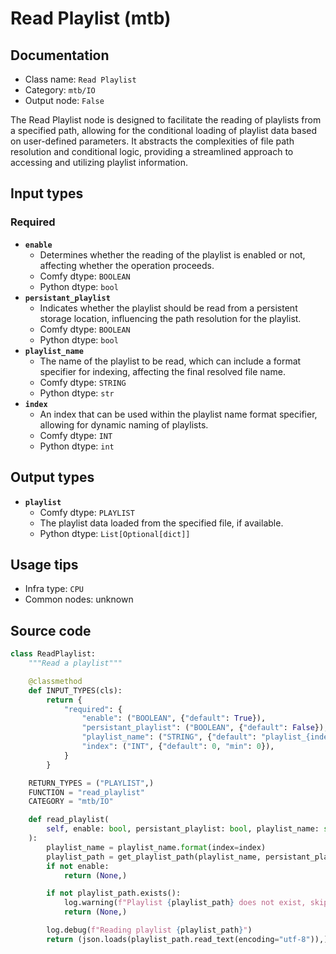 # Read Playlist (mtb)
## Documentation
- Class name: `Read Playlist`
- Category: `mtb/IO`
- Output node: `False`

The Read Playlist node is designed to facilitate the reading of playlists from a specified path, allowing for the conditional loading of playlist data based on user-defined parameters. It abstracts the complexities of file path resolution and conditional logic, providing a streamlined approach to accessing and utilizing playlist information.
## Input types
### Required
- **`enable`**
    - Determines whether the reading of the playlist is enabled or not, affecting whether the operation proceeds.
    - Comfy dtype: `BOOLEAN`
    - Python dtype: `bool`
- **`persistant_playlist`**
    - Indicates whether the playlist should be read from a persistent storage location, influencing the path resolution for the playlist.
    - Comfy dtype: `BOOLEAN`
    - Python dtype: `bool`
- **`playlist_name`**
    - The name of the playlist to be read, which can include a format specifier for indexing, affecting the final resolved file name.
    - Comfy dtype: `STRING`
    - Python dtype: `str`
- **`index`**
    - An index that can be used within the playlist name format specifier, allowing for dynamic naming of playlists.
    - Comfy dtype: `INT`
    - Python dtype: `int`
## Output types
- **`playlist`**
    - Comfy dtype: `PLAYLIST`
    - The playlist data loaded from the specified file, if available.
    - Python dtype: `List[Optional[dict]]`
## Usage tips
- Infra type: `CPU`
- Common nodes: unknown


## Source code
```python
class ReadPlaylist:
    """Read a playlist"""

    @classmethod
    def INPUT_TYPES(cls):
        return {
            "required": {
                "enable": ("BOOLEAN", {"default": True}),
                "persistant_playlist": ("BOOLEAN", {"default": False}),
                "playlist_name": ("STRING", {"default": "playlist_{index:04d}"}),
                "index": ("INT", {"default": 0, "min": 0}),
            }
        }

    RETURN_TYPES = ("PLAYLIST",)
    FUNCTION = "read_playlist"
    CATEGORY = "mtb/IO"

    def read_playlist(
        self, enable: bool, persistant_playlist: bool, playlist_name: str, index: int
    ):
        playlist_name = playlist_name.format(index=index)
        playlist_path = get_playlist_path(playlist_name, persistant_playlist)
        if not enable:
            return (None,)

        if not playlist_path.exists():
            log.warning(f"Playlist {playlist_path} does not exist, skipping")
            return (None,)

        log.debug(f"Reading playlist {playlist_path}")
        return (json.loads(playlist_path.read_text(encoding="utf-8")),)

```
